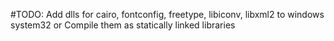 #TODO:
Add dlls for cairo, fontconfig, freetype, libiconv, libxml2 to windows system32
or
Compile them as statically linked libraries